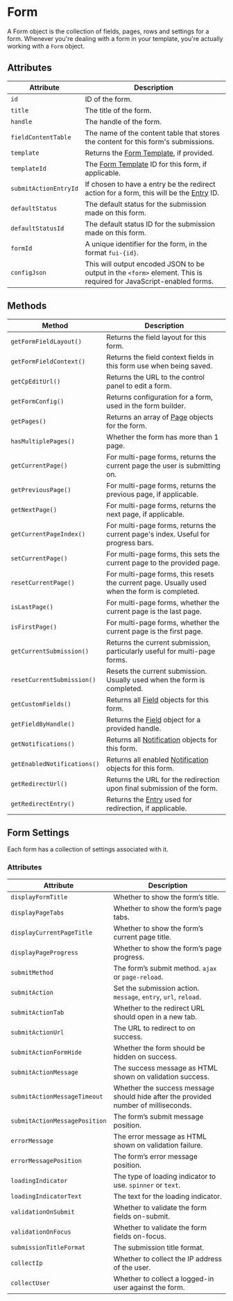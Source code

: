 # Form

A Form object is the collection of fields, pages, rows and settings for a form. Whenever you're dealing with a form in your template, you're actually working with a `Form` object.

## Attributes

Attribute | Description
--- | ---
`id` | ID of the form.
`title` | The title of the form.
`handle` | The handle of the form.
`fieldContentTable` | The name of the content table that stores the content for this form's submissions.
`template` | Returns the [Form Template](docs:feature-tour/form-templates), if provided.
`templateId` | The [Form Template](docs:feature-tour/form-templates) ID for this form, if applicable.
`submitActionEntryId` | If chosen to have a entry be the redirect action for a form, this will be the [Entry](https://docs.craftcms.com/api/v4/craft-elements-entry.html) ID.
`defaultStatus` | The default status for the submission made on this form.
`defaultStatusId` | The default status ID for the submission made on this form.
`formId` | A unique identifier for the form, in the format `fui-{id}`.
`configJson` | This will output encoded JSON to be output in the `<form>` element. This is required for JavaScript-enabled forms.

## Methods

Method | Description
--- | ---
`getFormFieldLayout()` | Returns the field layout for this form.
`getFormFieldContext()` | Returns the field context fields in this form use when being saved.
`getCpEditUrl()` | Returns the URL to the control panel to edit a form.
`getFormConfig()` | Returns configuration for a form, used in the form builder.
`getPages()` | Returns an array of [Page](docs:developers/page) objects for the form.
`hasMultiplePages()` | Whether the form has more than 1 page.
`getCurrentPage()` | For multi-page forms, returns the current page the user is submitting on.
`getPreviousPage()` | For multi-page forms, returns the previous page, if applicable.
`getNextPage()` | For multi-page forms, returns the next page, if applicable.
`getCurrentPageIndex()` | For multi-page forms, returns the current page's index. Useful for progress bars.
`setCurrentPage()` | For multi-page forms, this sets the current page to the provided page.
`resetCurrentPage()` | For multi-page forms, this resets the current page. Usually used when the form is completed.
`isLastPage()` | For multi-page forms, whether the current page is the last page.
`isFirstPage()` | For multi-page forms, whether the current page is the first page.
`getCurrentSubmission()` | Returns the current submission, particularly useful for multi-page forms.
`resetCurrentSubmission()` | Resets the current submission. Usually used when the form is completed.
`getCustomFields()` | Returns all [Field](docs:developers/field) objects for this form.
`getFieldByHandle()` | Returns the [Field](docs:developers/field) object for a provided handle.
`getNotifications()` | Returns all [Notification](docs:developers/notification) objects for this form.
`getEnabledNotifications()` | Returns all enabled [Notification](docs:developers/notification) objects for this form.
`getRedirectUrl()` | Returns the URL for the redirection upon final submission of the form.
`getRedirectEntry()` | Returns the [Entry](https://docs.craftcms.com/api/v4/craft-elements-entry.html) used for redirection, if applicable.

## Form Settings
Each form has a collection of settings associated with it.

### Attributes

Attribute | Description
--- | ---
`displayFormTitle` | Whether to show the form’s title.
`displayPageTabs` | Whether to show the form’s page tabs.
`displayCurrentPageTitle` | Whether to show the form’s current page title.
`displayPageProgress` | Whether to show the form’s page progress.
`submitMethod` | The form’s submit method. `ajax` or `page-reload`.
`submitAction` | Set the submission action. `message`, `entry`, `url`, `reload`.
`submitActionTab` | Whether to the redirect URL should open in a new tab.
`submitActionUrl` | The URL to redirect to on success.
`submitActionFormHide` | Whether the form should be hidden on success.
`submitActionMessage` | The success message as HTML shown on validation success.
`submitActionMessageTimeout` | Whether the success message should hide after the provided number of milliseconds.
`submitActionMessagePosition` | The form’s submit message position.
`errorMessage` | The error message as HTML shown on validation failure.
`errorMessagePosition` | The form’s error message position.
`loadingIndicator` | The type of loading indicator to use. `spinner` or `text`.
`loadingIndicatorText` | The text for the loading indicator.
`validationOnSubmit` | Whether to validate the form fields on-submit.
`validationOnFocus` | Whether to validate the form fields on-focus.
`submissionTitleFormat` | The submission title format.
`collectIp` | Whether to collect the IP address of the user.
`collectUser` | Whether to collect a logged-in user against the form.
